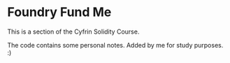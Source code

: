 # Foundry Fund Me

This is a section of the Cyfrin Solidity Course.

The code contains some personal notes. Added by me for study purposes. :)
